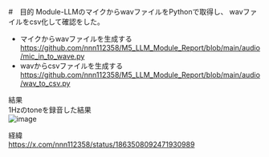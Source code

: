 #　目的
Module-LLMのマイクからwavファイルをPythonで取得し、
wavファイルをcsv化して確認をした。<br>

- マイクからwavファイルを生成する<br>
https://github.com/nnn112358/M5_LLM_Module_Report/blob/main/audio/mic_in_to_wave.py<br>
- wavからcsvファイルを生成する<br>
https://github.com/nnn112358/M5_LLM_Module_Report/blob/main/audio/wav_to_csv.py<br>

結果<br>
1Hzのtoneを録音した結果<br>
![image](https://github.com/user-attachments/assets/bcaaf37f-ea52-415d-be05-0e5acf732c1f)

経緯<br>
https://x.com/nnn112358/status/1863508092471930989

